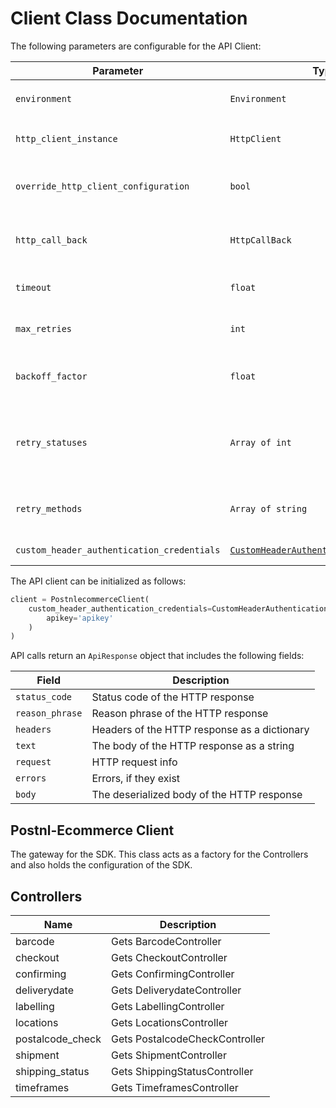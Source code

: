 
# Client Class Documentation

The following parameters are configurable for the API Client:

| Parameter | Type | Description |
|  --- | --- | --- |
| `environment` | `Environment` | The API environment. <br> **Default: `Environment.PRODUCTION_SERVER`** |
| `http_client_instance` | `HttpClient` | The Http Client passed from the sdk user for making requests |
| `override_http_client_configuration` | `bool` | The value which determines to override properties of the passed Http Client from the sdk user |
| `http_call_back` | `HttpCallBack` | The callback value that is invoked before and after an HTTP call is made to an endpoint |
| `timeout` | `float` | The value to use for connection timeout. <br> **Default: 60** |
| `max_retries` | `int` | The number of times to retry an endpoint call if it fails. <br> **Default: 3** |
| `backoff_factor` | `float` | A backoff factor to apply between attempts after the second try. <br> **Default: 2** |
| `retry_statuses` | `Array of int` | The http statuses on which retry is to be done. <br> **Default: [408, 413, 429, 500, 502, 503, 504, 521, 522, 524, 408, 413, 429, 500, 502, 503, 504, 521, 522, 524]** |
| `retry_methods` | `Array of string` | The http methods on which retry is to be done. <br> **Default: ['GET', 'PUT', 'GET', 'PUT']** |
| `custom_header_authentication_credentials` | [`CustomHeaderAuthenticationCredentials`](auth/custom-header-signature.md) | The credential object for Custom Header Signature |

The API client can be initialized as follows:

```python
client = PostnlecommerceClient(
    custom_header_authentication_credentials=CustomHeaderAuthenticationCredentials(
        apikey='apikey'
    )
)
```

API calls return an `ApiResponse` object that includes the following fields:

| Field | Description |
|  --- | --- |
| `status_code` | Status code of the HTTP response |
| `reason_phrase` | Reason phrase of the HTTP response |
| `headers` | Headers of the HTTP response as a dictionary |
| `text` | The body of the HTTP response as a string |
| `request` | HTTP request info |
| `errors` | Errors, if they exist |
| `body` | The deserialized body of the HTTP response |

## Postnl-Ecommerce Client

The gateway for the SDK. This class acts as a factory for the Controllers and also holds the configuration of the SDK.

## Controllers

| Name | Description |
|  --- | --- |
| barcode | Gets BarcodeController |
| checkout | Gets CheckoutController |
| confirming | Gets ConfirmingController |
| deliverydate | Gets DeliverydateController |
| labelling | Gets LabellingController |
| locations | Gets LocationsController |
| postalcode_check | Gets PostalcodeCheckController |
| shipment | Gets ShipmentController |
| shipping_status | Gets ShippingStatusController |
| timeframes | Gets TimeframesController |

